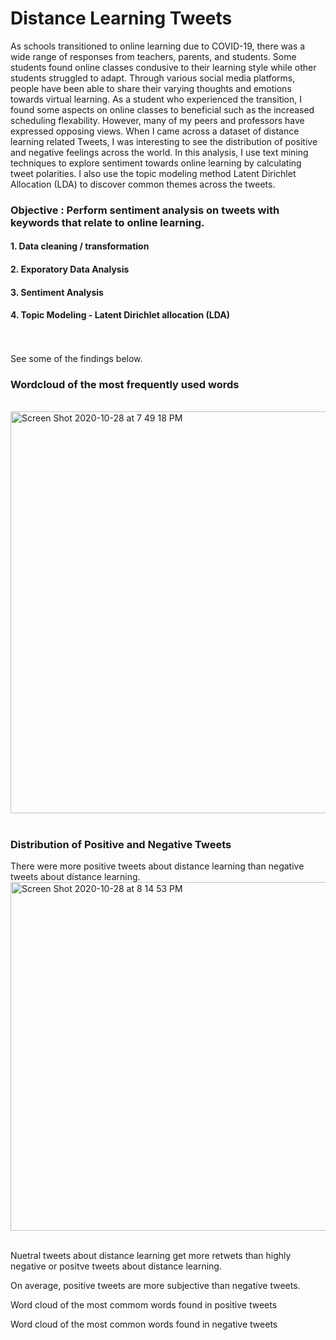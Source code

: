 # Distance Learning Tweets

As schools transitioned to online learning due to COVID-19, there was a wide range of responses from teachers, parents, and students. Some students found online classes condusive to their learning style while other students struggled to adapt. Through various social media platforms, people have been able to share their varying thoughts and emotions towards virtual learning. As a student who experienced the transition, I found some aspects on online classes to beneficial such as the increased scheduling flexability. However, many of my peers and professors have expressed opposing views. When I came across a dataset of distance learning related Tweets, I was interesting to see the distribution of positive and negative feelings across the world. In this analysis, I use text mining techniques to explore sentiment towards online learning by calculating tweet polarities. I also use the topic modeling method Latent Dirichlet Allocation (LDA) to discover common themes across the tweets. 

### Objective : Perform sentiment analysis on tweets with keywords that relate to online learning.
#### 1. Data cleaning / transformation 
#### 2. Exporatory Data Analysis
#### 3. Sentiment Analysis
#### 4. Topic Modeling - Latent Dirichlet allocation (LDA)

<br><br>See some of the findings below.
### Wordcloud of the most frequently used words

<br><img width="643" alt="Screen Shot 2020-10-28 at 7 49 18 PM" src="https://user-images.githubusercontent.com/54564733/97512193-e97b8400-1956-11eb-9009-e51974a262d6.png"><br><br>

### Distribution of Positive and Negative Tweets
There were more positive tweets about distance learning than negative tweets about distance learning.<br>
<img width="558" alt="Screen Shot 2020-10-28 at 8 14 53 PM" src="https://user-images.githubusercontent.com/54564733/97513882-5d1f9000-195b-11eb-8a4b-ba96a0f138f3.png"><br><br>

Nuetral tweets about distance learning get more retwets than highly negative or positve tweets about distance learning.



On average, positive tweets are more subjective than negative tweets.

Word cloud of the most commom words found in positive tweets

Word cloud of the most common words found in negative tweets


